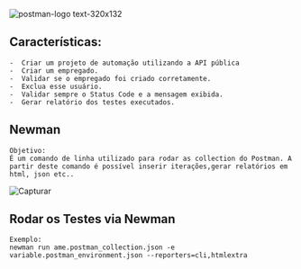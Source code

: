 ![postman-logo text-320x132](https://user-images.githubusercontent.com/4249709/29496848-63ad446c-85b1-11e7-904e-a4ddad25e9db.png)


## Características: 
  	-  Criar um projeto de automação utilizando a API pública 
	-  Criar um empregado.
  	-  Validar se o empregado foi criado corretamente.
	-  Exclua esse usuário.
	-  Validar sempre o Status Code e a mensagem exibida.
   	-  Gerar relatório dos testes executados.
	

## Newman 

	Objetivo:
	É um comando de linha utilizado para rodar as collection do Postman. A partir deste comando é possível inserir iterações,gerar relatórios em html, json etc.. 



![Capturar](https://user-images.githubusercontent.com/20347604/82456489-abfefa80-9a8a-11ea-8fde-2669bc841ed9.PNG)


## Rodar os Testes via Newman 

	Exemplo: 
	newman run ame.postman_collection.json -e variable.postman_environment.json --reporters=cli,htmlextra
